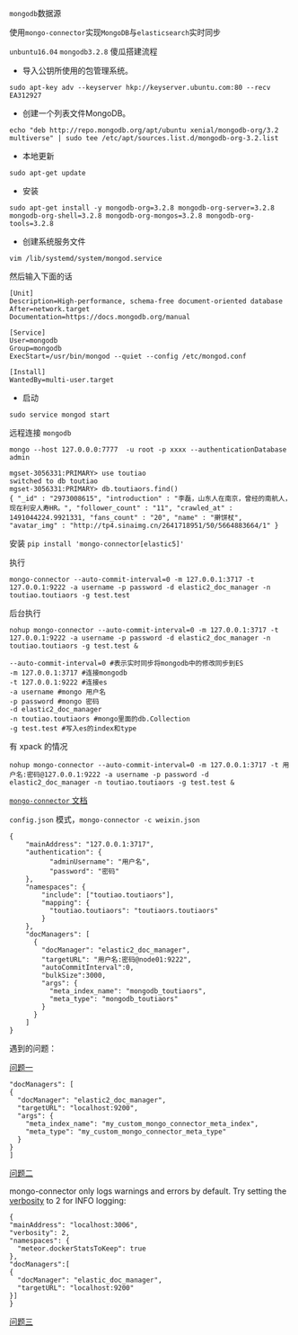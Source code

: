 `mongodb`数据源

使用`mongo-connector`实现`MongoDB`与`elasticsearch`实时同步

`unbuntu16.04` `mongodb3.2.8` 傻瓜搭建流程

* 导入公钥所使用的包管理系统。

```
sudo apt-key adv --keyserver hkp://keyserver.ubuntu.com:80 --recv EA312927
```

* 创建一个列表文件MongoDB。

```
echo "deb http://repo.mongodb.org/apt/ubuntu xenial/mongodb-org/3.2 multiverse" | sudo tee /etc/apt/sources.list.d/mongodb-org-3.2.list
```

* 本地更新

```
sudo apt-get update
```

* 安装

```
sudo apt-get install -y mongodb-org=3.2.8 mongodb-org-server=3.2.8 mongodb-org-shell=3.2.8 mongodb-org-mongos=3.2.8 mongodb-org-tools=3.2.8
```

* 创建系统服务文件

```
vim /lib/systemd/system/mongod.service
```

然后输入下面的话

```
[Unit]
Description=High-performance, schema-free document-oriented database
After=network.target
Documentation=https://docs.mongodb.org/manual

[Service]
User=mongodb
Group=mongodb
ExecStart=/usr/bin/mongod --quiet --config /etc/mongod.conf

[Install]
WantedBy=multi-user.target
```

* 启动

```
sudo service mongod start
```

远程连接 `mongodb`

```
mongo --host 127.0.0.0:7777  -u root -p xxxx --authenticationDatabase admin
```

```
mgset-3056331:PRIMARY> use toutiao
switched to db toutiao
mgset-3056331:PRIMARY> db.toutiaors.find()
{ "_id" : "2973008615", "introduction" : "李磊，山东人在南京，曾经的南航人，现在利安人寿HR。", "follower_count" : "11", "crawled_at" : 1491044224.9921331, "fans_count" : "20", "name" : "擀饼杖", "avatar_img" : "http://tp4.sinaimg.cn/2641718951/50/5664883664/1" }
```

安装  `pip install 'mongo-connector[elastic5]'`

执行

```
mongo-connector --auto-commit-interval=0 -m 127.0.0.1:3717 -t 127.0.0.1:9222 -a username -p password -d elastic2_doc_manager -n toutiao.toutiaors -g test.test
```

后台执行

```
nohup mongo-connector --auto-commit-interval=0 -m 127.0.0.1:3717 -t 127.0.0.1:9222 -a username -p password -d elastic2_doc_manager -n toutiao.toutiaors -g test.test &
```

```
--auto-commit-interval=0 #表示实时同步将mongodb中的修改同步到ES
-m 127.0.0.1:3717 #连接mongodb
-t 127.0.0.1:9222 #连接es
-a username #mongo 用户名
-p password #mongo 密码
-d elastic2_doc_manager 
-n toutiao.toutiaors #mongo里面的db.Collection
-g test.test #写入es的index和type
```

有 xpack 的情况

```
nohup mongo-connector --auto-commit-interval=0 -m 127.0.0.1:3717 -t 用户名:密码@127.0.0.1:9222 -a username -p password -d elastic2_doc_manager -n toutiao.toutiaors -g test.test &
```

[`mongo-connector` 文档](https://github.com/mongodb-labs/mongo-connector/wiki/Configuration-Options)

`config.json` 模式，`mongo-connector -c weixin.json`

```
{
    "mainAddress": "127.0.0.1:3717",
    "authentication": {
          "adminUsername": "用户名",
          "password": "密码"
    },
    "namespaces": {
        "include": ["toutiao.toutiaors"],
        "mapping": {
          "toutiao.toutiaors": "toutiaors.toutiaors"
        }
    },
    "docManagers": [
      {
        "docManager": "elastic2_doc_manager",
        "targetURL": "用户名:密码@node01:9222",
        "autoCommitInterval":0,
        "bulkSize":3000,
        "args": {
          "meta_index_name": "mongodb_toutiaors",
          "meta_type": "mongodb_toutiaors"
        }
      }
    ]
}
```

遇到的问题：

[问题一](https://github.com/mongodb-labs/elastic2-doc-manager/pull/2)

```
"docManagers": [
{
  "docManager": "elastic2_doc_manager",
  "targetURL": "localhost:9200",
  "args": {
    "meta_index_name": "my_custom_mongo_connector_meta_index",
    "meta_type": "my_custom_mongo_connector_meta_type"
  }
}
]
```

[问题二](https://github.com/mongodb-labs/mongo-connector/issues/641)

mongo-connector only logs warnings and errors by default. Try setting the [verbosity](https://github.com/mongodb-labs/mongo-connector/wiki/Configuration-Options#verbosity) to 2 for INFO logging:

```
{
"mainAddress": "localhost:3006",
"verbosity": 2,
"namespaces": {
  "meteor.dockerStatsToKeep": true
},
"docManagers":[
{
  "docManager": "elastic_doc_manager",
  "targetURL": "localhost:9200"
}]
}
```

[问题三](https://github.com/mongodb-labs/mongo-connector/blob/master/config.json)

